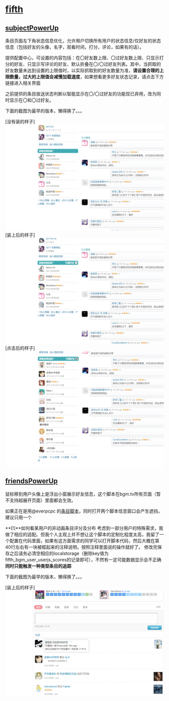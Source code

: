 # [fifth](https://bgm.tv/user/fifth)

## [subjectPowerUp](subjectPowerUp.user.js?raw=true)

条目页面左下角状态信息优化，允许用户切换所有用户的状态信息/仅好友的状态信息（包括好友的头像，名字，观看时间，打分，评论，如果有的话）。

提供配置中心，可设置的内容包括：在〇好友数上限、〇过好友数上限、只显示打分的好友、只显示写评论的好友、默认折叠在〇/〇过好友列表。其中，当抓取的好友数量未达到设置的上限值时，以实际抓取到的好友数量为准，**请设置合理的上限数量，过大的上限值会减慢加载速度**，如果想看更多好友状态记录，请点击下方链接进入相关界面

之前提供的条目放送状态判断以智能显示在〇/〇过好友的功能现已弃用，改为同时显示在〇和〇过好友。

下面的截图为最早的版本，懒得换了。。。

[没有装的样子]
![没有装的样子](images/subjectPowerUp_old.png)
[装上后的样子]
![装上后的样子](images/subjectPowerUp_new.png)
[点击后的样子]
![点击后的样子](images/subjectPowerUp_new_clicked.png)

## [friendsPowerUp](friendsPowerUp.user.js?raw=true)

鼠标移到用户头像上是浮出小窗展示好友信息，这个脚本在bgm.tv所有页面（暂不支持超展开页面）里面都会生效。

如果正在是用@everpcpc 的[条目脚本](https://github.com/bangumi/scripts/tree/master/everpcpc)，同时打开两个脚本信息窗口会产生遮挡，建议只用一个

**[!]**如何看某用户的非动画条目评分及分布
考虑到一部分用户的特殊需求，我做了相应的适配。但我个人主观上并不想让这个脚本的定制化程度太高，我留了一个配置在代码里面，如果有这方面需求的同学可以打开脚本代码，然后大概在第40行左右有一块被框起来的注释说明，按照注释里面说的操作就好了。
修改完保存之后请务必清空相应的localstorage（删除key值为fifth_bgm_user_userjs_scores的记录即可），不然有一定可能数据显示会不正确
**同时只能触发一种类型条目的追踪**

下面的截图为最早的版本，懒得换了。。。

[装上后的样子]
![装上后的样子](images/friendsPowerUp.png)
